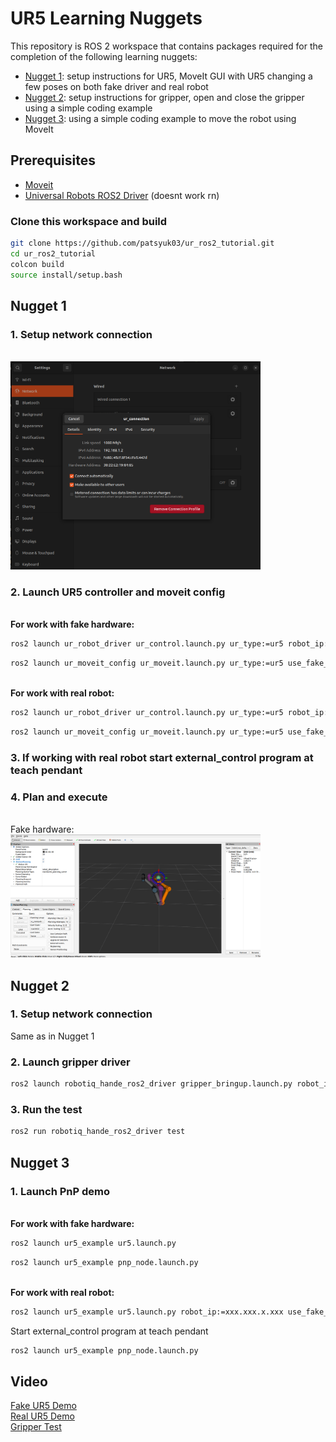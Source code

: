 # UR5 Learning Nuggets

This repository is ROS 2 workspace that contains packages required for the completion of the following learning nuggets:

* [Nugget 1](#nugget-1): setup instructions for UR5, MoveIt GUI with UR5 changing a few poses on both fake driver and real robot
* [Nugget 2](#nugget-2): setup instructions for gripper, open and close the gripper using a simple coding example
* [Nugget 3](#nugget-3): using a simple coding example to move the robot using MoveIt

## Prerequisites
 * [Moveit](https://moveit.ros.org/install-moveit2/binary/)
 * [Universal Robots ROS2 Driver](https://github.com/UniversalRobots/Universal_Robots_ROS2_Driver.git)
(doesnt work rn) 

### Clone this workspace and build
```bash
git clone https://github.com/patsyuk03/ur_ros2_tutorial.git
cd ur_ros2_tutorial
colcon build
source install/setup.bash
```

## **Nugget 1** 
### 1. Setup network connection
<br><img src="img/network.png" alt="Network Connection" width="400"/>

### 2. Launch UR5 controller and moveit config

<br>**For work with fake hardware:**

```bash
ros2 launch ur_robot_driver ur_control.launch.py ur_type:=ur5 robot_ip:=xxx.xxx.x.xxx use_fake_hardware:=true initial_joint_controller:=joint_trajectory_controller launch_rviz:=false
```
```bash
ros2 launch ur_moveit_config ur_moveit.launch.py ur_type:=ur5 use_fake_hardware:=true launch_rviz:=true
```
<br>**For work with real robot:**

```bash
ros2 launch ur_robot_driver ur_control.launch.py ur_type:=ur5 robot_ip:=xxx.xxx.x.xxx use_fake_hardware:=false launch_rviz:=false
```
```bash
ros2 launch ur_moveit_config ur_moveit.launch.py ur_type:=ur5 use_fake_hardware:=false launch_rviz:=true
```
### 3. If working with real robot start external_control program at teach pendant

### 4. Plan and execute
<br>Fake hardware:
<br><img src="img/execute_fake.png" alt="Fake hardware" width="400"/>

## **Nugget 2** 
### 1. Setup network connection
Same as in Nugget 1

### 2. Launch gripper driver
```bash
ros2 launch robotiq_hande_ros2_driver gripper_bringup.launch.py robot_ip:=xxx.xxx.x.xxx
```

### 3. Run the test
```bash
ros2 run robotiq_hande_ros2_driver test 
```

## **Nugget 3**
### 1. Launch PnP demo
<br>**For work with fake hardware:** 

```bash
ros2 launch ur5_example ur5.launch.py 
```
```bash
ros2 launch ur5_example pnp_node.launch.py 
```
<br>**For work with real robot:**

```bash
ros2 launch ur5_example ur5.launch.py robot_ip:=xxx.xxx.x.xxx use_fake_hardware:=false
```
Start external_control program at teach pendant

```bash
ros2 launch ur5_example pnp_node.launch.py 
```


## Video
[Fake UR5 Demo](https://drive.google.com/file/d/1nLHYhd_WZ5f-bM-RubpxMBOtdzch6dja/view?usp=sharing)
<br>[Real UR5 Demo](https://drive.google.com/file/d/1WiFpZSDHNDPwOtFkNj7hlaCUSuZL0VnX/view?usp=sharing)
<br>[Gripper Test](https://drive.google.com/file/d/1XC9qQ7-eF8SWQTS7kdvK5kSlMvBzGDXq/view?usp=sharing)